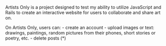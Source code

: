 Artists Only is a project designed to test my ability to utilize JavaScript and Rails to create an interactive website for users to collaborate and share art on. 
<!-- In the testing stage, this file will also be used to track the features as they are implemented and tested, non-commented features listed below are complete, some features will be removed as they aren't necessary to be listed for the average user (deleting posts, leaving chatrooms, etc.), these will be marked with an (*) for deletion before deployment -->
On Artists Only, users can:
    - create an account
    <!-- - delete account (*) -->
    - upload images or text: drawings, paintings, random pictures from their phones, short stories or poetry, etc.
    - delete posts (*)
    <!-- - other users can comment on posts -->
    <!-- - users can offer to collaborate with the Original Poster of a post -->
    <!-- - if the OP accepts, the second poster can upload a companion piece to their post, a short story based off of a drawing, extra lines of a poem, a picture they feels go well with a painting -->
    <!-- - these two users will be able to enter a chatroom together, where they can discuss anything about the collaboration (comment: this will be implemented last, as the chatroom will be difficult for me) -->
    <!-- - the OP can finalize their collaboration and publish it to the website -->
    <!-- - users can upvote posts that they like -->
    <!-- - the top rated posts of the week will be displayed in a Hall of Fame at the top of the page -->